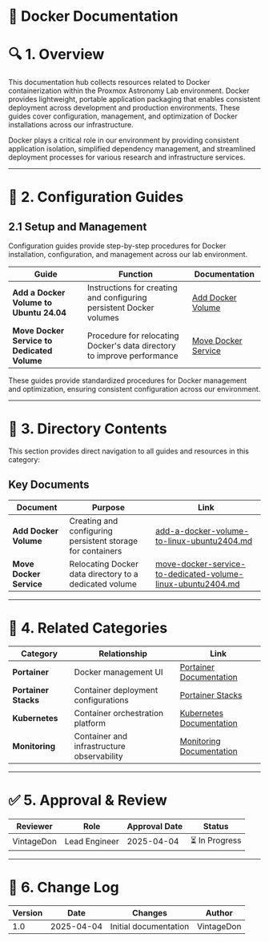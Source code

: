<!-- 
---
title: "Docker Documentation - Proxmox Astronomy Lab"
description: "Central knowledge base for Docker configuration, management, and best practices in the Proxmox Astronomy Lab environment"
author: "VintageDon"
tags: ["docker", "containers", "virtualization", "operations", "guides"]
category: "Operations"
kb_type: "Reference"
version: "1.0"
status: "Draft"
last_updated: "2025-04-04"
---
-->

# 🐳 **Docker Documentation**

# 🔍 **1. Overview**

This documentation hub collects resources related to Docker containerization within the Proxmox Astronomy Lab environment. Docker provides lightweight, portable application packaging that enables consistent deployment across development and production environments. These guides cover configuration, management, and optimization of Docker installations across our infrastructure.

Docker plays a critical role in our environment by providing consistent application isolation, simplified dependency management, and streamlined deployment processes for various research and infrastructure services.

---

# 📂 **2. Configuration Guides**

## **2.1 Setup and Management**

Configuration guides provide step-by-step procedures for Docker installation, configuration, and management across our lab environment.

| **Guide** | **Function** | **Documentation** |
|--------------|-------------|-------------------|
| **Add a Docker Volume to Ubuntu 24.04** | Instructions for creating and configuring persistent Docker volumes | [Add Docker Volume](add-a-docker-volume-to-linux-ubuntu2404.md) |
| **Move Docker Service to Dedicated Volume** | Procedure for relocating Docker's data directory to improve performance | [Move Docker Service](move-docker-service-to-dedicated-volume-linux-ubuntu2404.md) |

These guides provide standardized procedures for Docker management and optimization, ensuring consistent configuration across our environment.

---

# 🔗 **3. Directory Contents**

This section provides direct navigation to all guides and resources in this category:

## **Key Documents**

| **Document** | **Purpose** | **Link** |
|--------------|------------|----------|
| **Add Docker Volume** | Creating and configuring persistent storage for containers | [add-a-docker-volume-to-linux-ubuntu2404.md](add-a-docker-volume-to-linux-ubuntu2404.md) |
| **Move Docker Service** | Relocating Docker data directory to a dedicated volume | [move-docker-service-to-dedicated-volume-linux-ubuntu2404.md](move-docker-service-to-dedicated-volume-linux-ubuntu2404.md) |

---

# 🔄 **4. Related Categories**

| **Category** | **Relationship** | **Link** |
|--------------|----------------|----------|
| **Portainer** | Docker management UI | [Portainer Documentation](/docker/portainer/README.md) |
| **Portainer Stacks** | Container deployment configurations | [Portainer Stacks](/docker/portainer-stacks/README.md) |
| **Kubernetes** | Container orchestration platform | [Kubernetes Documentation](/docs/Applications/Containerized-Services/Kubernetes-Workloads/README.md) |
| **Monitoring** | Container and infrastructure observability | [Monitoring Documentation](/monitoring/README.md) |

---

# ✅ **5. Approval & Review**

| **Reviewer** | **Role** | **Approval Date** | **Status** |
|-------------|---------|------------------|------------|
| VintageDon | Lead Engineer | 2025-04-04 | ⏳ In Progress |

---

# 📜 **6. Change Log**

| **Version** | **Date** | **Changes** | **Author** |
|------------|---------|-------------|------------|
| 1.0 | 2025-04-04 | Initial documentation | VintageDon |
